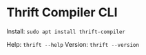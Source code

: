 # Thrift Compiler CLI

Install: `sudo apt install thrift-compiler`

Help: `thrift --help`
Version: `thrift --version`
